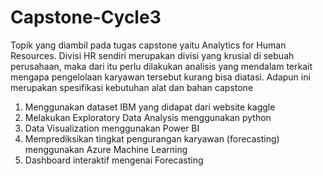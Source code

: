 # Capstone-Cycle3
Topik yang diambil pada tugas capstone yaitu Analytics for Human Resources. Divisi HR sendiri merupakan divisi yang krusial di sebuah perusahaan, maka dari itu perlu dilakukan analisis yang mendalam terkait mengapa pengelolaan karyawan tersebut kurang bisa diatasi. 
Adapun ini merupakan spesifikasi kebutuhan alat dan bahan capstone
1. Menggunakan dataset IBM yang didapat dari website kaggle
2. Melakukan Exploratory Data Analysis menggunakan python
3. Data Visualization menggunakan Power BI
4. Memprediksikan tingkat pengurangan karyawan (forecasting) menggunakan Azure Machine Learning
5. Dashboard interaktif mengenai Forecasting
